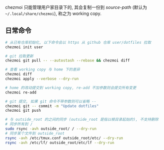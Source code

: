 chezmoi 只能管理用户家目录下的, 其会复制一份到 *source-path* (默认为 `~/.local/share/chezmoi`), 称之为 working copy.

## 日常命令

```bash
# 从已有仓库初始化, 以下命令会以 https 从 github 仓库 user/dotfiles 拉取
chezmoi init user

# git 拉取更新
chezmoi git pull -- --autostash --rebase && chezmoi diff

# 查看 working copy 与 home 下的差异
chezmoi diff
chezmoi apply --verbose --dry-run

# home 的改动提交到 working copy, re-add 不加参数则会提交所有变更
chezmoi re-add

# git 提交, 如果 git 命令不带参数则可以省略 --
chezmoi git -- commit -m "Update dotfiles"
chezmoi git push

# 与 outside_root 的之间的同步 (outside_root 是指以根目录起始的), 不支持删除
# 同步所有到 /
sudo rsync -avh outside_root/ / --dry-run
# 同步某个文件到 outside_root
rsync -avh /etc/tmux.conf outside_root/etc/ --dry-run
rsync -avh /etc/lf/ outside_root/etc/lf --dry-run
```
